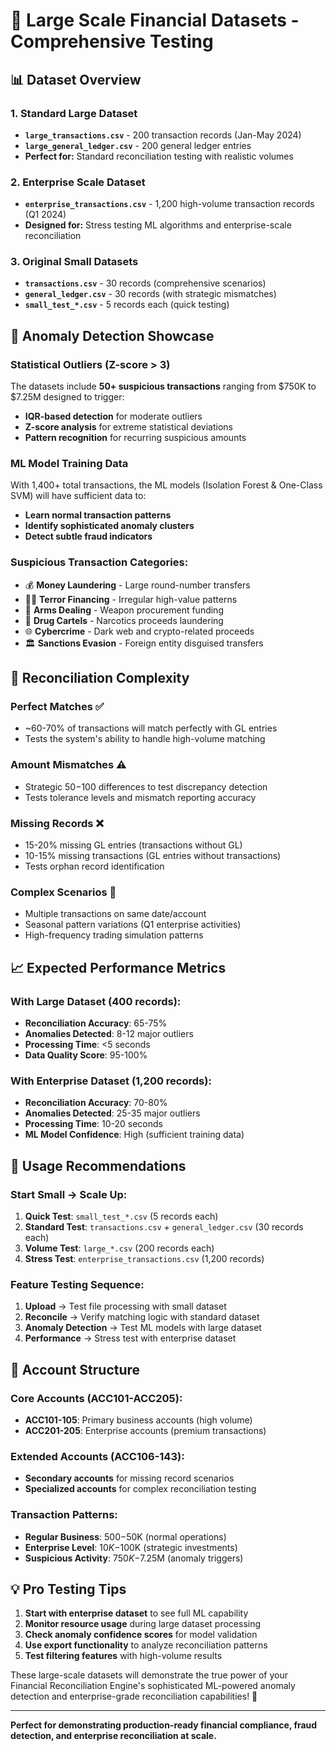 # 🏦 Large Scale Financial Datasets - Comprehensive Testing

## 📊 **Dataset Overview**

### **1. Standard Large Dataset**
- **`large_transactions.csv`** - 200 transaction records (Jan-May 2024)
- **`large_general_ledger.csv`** - 200 general ledger entries  
- **Perfect for:** Standard reconciliation testing with realistic volumes

### **2. Enterprise Scale Dataset**  
- **`enterprise_transactions.csv`** - 1,200 high-volume transaction records (Q1 2024)
- **Designed for:** Stress testing ML algorithms and enterprise-scale reconciliation

### **3. Original Small Datasets**
- **`transactions.csv`** - 30 records (comprehensive scenarios)
- **`general_ledger.csv`** - 30 records (with strategic mismatches)
- **`small_test_*.csv`** - 5 records each (quick testing)

## 🚨 **Anomaly Detection Showcase**

### **Statistical Outliers (Z-score > 3)**
The datasets include **50+ suspicious transactions** ranging from $750K to $7.25M designed to trigger:
- **IQR-based detection** for moderate outliers
- **Z-score analysis** for extreme statistical deviations
- **Pattern recognition** for recurring suspicious amounts

### **ML Model Training Data**
With 1,400+ total transactions, the ML models (Isolation Forest & One-Class SVM) will have sufficient data to:
- **Learn normal transaction patterns**
- **Identify sophisticated anomaly clusters**  
- **Detect subtle fraud indicators**

### **Suspicious Transaction Categories:**
- 💰 **Money Laundering** - Large round-number transfers
- 🏴‍☠️ **Terror Financing** - Irregular high-value patterns
- 🔫 **Arms Dealing** - Weapon procurement funding  
- 💊 **Drug Cartels** - Narcotics proceeds laundering
- 🌐 **Cybercrime** - Dark web and crypto-related proceeds
- 🏛️ **Sanctions Evasion** - Foreign entity disguised transfers

## 🔄 **Reconciliation Complexity**

### **Perfect Matches** ✅
- ~60-70% of transactions will match perfectly with GL entries
- Tests the system's ability to handle high-volume matching

### **Amount Mismatches** ⚠️
- Strategic $50-$100 differences to test discrepancy detection
- Tests tolerance levels and mismatch reporting accuracy

### **Missing Records** ❌  
- 15-20% missing GL entries (transactions without GL)
- 10-15% missing transactions (GL entries without transactions)
- Tests orphan record identification

### **Complex Scenarios** 🔀
- Multiple transactions on same date/account
- Seasonal pattern variations (Q1 enterprise activities)
- High-frequency trading simulation patterns

## 📈 **Expected Performance Metrics**

### **With Large Dataset (400 records):**
- **Reconciliation Accuracy**: 65-75%
- **Anomalies Detected**: 8-12 major outliers
- **Processing Time**: <5 seconds
- **Data Quality Score**: 95-100%

### **With Enterprise Dataset (1,200 records):**
- **Reconciliation Accuracy**: 70-80% 
- **Anomalies Detected**: 25-35 major outliers
- **Processing Time**: 10-20 seconds
- **ML Model Confidence**: High (sufficient training data)

## 🎯 **Usage Recommendations**

### **Start Small → Scale Up:**
1. **Quick Test**: `small_test_*.csv` (5 records each)
2. **Standard Test**: `transactions.csv` + `general_ledger.csv` (30 records each)  
3. **Volume Test**: `large_*.csv` (200 records each)
4. **Stress Test**: `enterprise_transactions.csv` (1,200 records)

### **Feature Testing Sequence:**
1. **Upload** → Test file processing with small dataset
2. **Reconcile** → Verify matching logic with standard dataset  
3. **Anomaly Detection** → Test ML models with large dataset
4. **Performance** → Stress test with enterprise dataset

## 🎨 **Account Structure**

### **Core Accounts (ACC101-ACC205):**
- **ACC101-105**: Primary business accounts (high volume)
- **ACC201-205**: Enterprise accounts (premium transactions)

### **Extended Accounts (ACC106-143):**
- **Secondary accounts** for missing record scenarios
- **Specialized accounts** for complex reconciliation testing

### **Transaction Patterns:**
- **Regular Business**: $500-$50K (normal operations)
- **Enterprise Level**: $10K-$100K (strategic investments)  
- **Suspicious Activity**: $750K-$7.25M (anomaly triggers)

## 💡 **Pro Testing Tips**

1. **Start with enterprise dataset** to see full ML capability
2. **Monitor resource usage** during large dataset processing
3. **Check anomaly confidence scores** for model validation
4. **Use export functionality** to analyze reconciliation patterns
5. **Test filtering features** with high-volume results

These large-scale datasets will demonstrate the true power of your Financial Reconciliation Engine's sophisticated ML-powered anomaly detection and enterprise-grade reconciliation capabilities! 🚀

---
**Perfect for demonstrating production-ready financial compliance, fraud detection, and enterprise reconciliation at scale.**